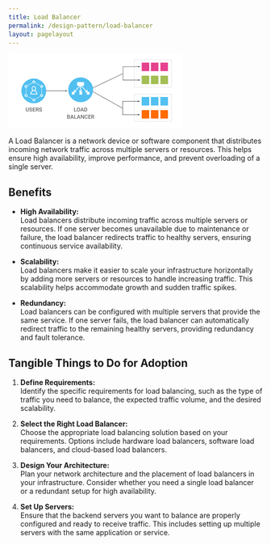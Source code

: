 ```yaml
---
title: Load Balancer
permalink: /design-pattern/load-balancer
layout: pagelayout
---
```


![Load Balancer](./../../pictures/loadbalancer.png)

A Load Balancer is a network device or software component that distributes incoming network traffic across multiple servers or resources. This helps ensure high availability, improve performance, and prevent overloading of a single server.

## Benefits

- **High Availability:**  
  Load balancers distribute incoming traffic across multiple servers or resources. If one server becomes unavailable due to maintenance or failure, the load balancer redirects traffic to healthy servers, ensuring continuous service availability.

- **Scalability:**  
  Load balancers make it easier to scale your infrastructure horizontally by adding more servers or resources to handle increasing traffic. This scalability helps accommodate growth and sudden traffic spikes.

- **Redundancy:**  
  Load balancers can be configured with multiple servers that provide the same service. If one server fails, the load balancer can automatically redirect traffic to the remaining healthy servers, providing redundancy and fault tolerance.

## Tangible Things to Do for Adoption

1. **Define Requirements:**  
   Identify the specific requirements for load balancing, such as the type of traffic you need to balance, the expected traffic volume, and the desired scalability.

2. **Select the Right Load Balancer:**  
   Choose the appropriate load balancing solution based on your requirements. Options include hardware load balancers, software load balancers, and cloud-based load balancers.

3. **Design Your Architecture:**  
   Plan your network architecture and the placement of load balancers in your infrastructure. Consider whether you need a single load balancer or a redundant setup for high availability.

4. **Set Up Servers:**  
   Ensure that the backend servers you want to balance are properly configured and ready to receive traffic. This includes setting up multiple servers with the same application or service.
